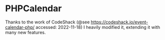 # PHPCalendar

Thanks to the work of CodeShack (@see https://codeshack.io/event-calendar-php/ accessed: 2022-11-18)
I heavily modified it, extending it with many new features.

